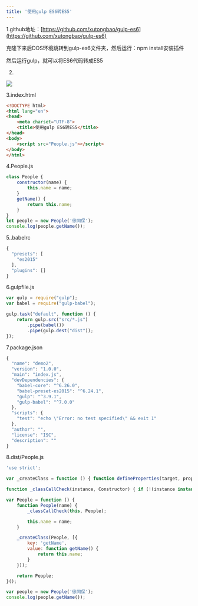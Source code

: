 ```yaml
---
title: '使用gulp ES6转ES5'
---   
```

1.github地址：[https://github.com/xutongbao/gulp-es6](https://github.com/xutongbao/gulp-es6)

克隆下来后DOS环境跳转到gulp-es6文件夹，然后运行：npm install安装插件

然后运行gulp，就可以将ES6代码转成ES5

2.

![](https://img-blog.csdn.net/20171114165806764?watermark/2/text/aHR0cDovL2Jsb2cuY3Nkbi5uZXQveHV0b25nYmFv/font/5a6L5L2T/fontsize/400/fill/I0JBQkFCMA/dissolve/70/gravity/Center)

3.index.html

```html
<!DOCTYPE html>
<html lang="en">
<head>
    <meta charset="UTF-8">
    <title>使用gulp ES6转ES5</title>
</head>
<body>
    <script src="People.js"></script>
</body>
</html>
```
  

4.People.js

```javascript
class People {
	constructor(name) {
		this.name = name;
	}
	getName() {
		return this.name;
	}
}
let people = new People('徐同保');
console.log(people.getName());
```
  

5..babelrc

```javascript
{
  "presets": [
    "es2015"
  ],
  "plugins": []
}  
```
  

6.gulpfile.js

```javascript
var gulp = require("gulp");
var babel = require("gulp-babel");

gulp.task("default", function () {
    return gulp.src("src/*.js")
        .pipe(babel())
        .pipe(gulp.dest("dist"));
});
```
  

7.package.json  

```javascript
{
  "name": "demo2",
  "version": "1.0.0",
  "main": "index.js",
  "devDependencies": {
    "babel-core": "^6.26.0",
    "babel-preset-es2015": "^6.24.1",
    "gulp": "^3.9.1",
    "gulp-babel": "^7.0.0"
  },
  "scripts": {
    "test": "echo \"Error: no test specified\" && exit 1"
  },
  "author": "",
  "license": "ISC",
  "description": ""
}
```
8.dist/People.js

```javascript
'use strict';

var _createClass = function () { function defineProperties(target, props) { for (var i = 0; i < props.length; i++) { var descriptor = props[i]; descriptor.enumerable = descriptor.enumerable || false; descriptor.configurable = true; if ("value" in descriptor) descriptor.writable = true; Object.defineProperty(target, descriptor.key, descriptor); } } return function (Constructor, protoProps, staticProps) { if (protoProps) defineProperties(Constructor.prototype, protoProps); if (staticProps) defineProperties(Constructor, staticProps); return Constructor; }; }();

function _classCallCheck(instance, Constructor) { if (!(instance instanceof Constructor)) { throw new TypeError("Cannot call a class as a function"); } }

var People = function () {
	function People(name) {
		_classCallCheck(this, People);

		this.name = name;
	}

	_createClass(People, [{
		key: 'getName',
		value: function getName() {
			return this.name;
		}
	}]);

	return People;
}();

var people = new People('徐同保');
console.log(people.getName());
```